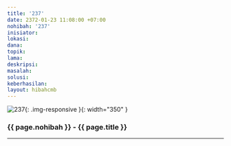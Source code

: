 ```yaml
---
title: '237'
date: 2372-01-23 11:08:00 +07:00
nohibah: '237'
inisiator: 
lokasi: 
dana: 
topik: 
lama: 
deskripsi: 
masalah: 
solusi: 
keberhasilan: 
layout: hibahcmb
---
```


![237](/static/img/hibahcmb/237.png){: .img-responsive }{: width="350" }

### {{ page.nohibah }} - {{ page.title }}

---
